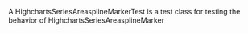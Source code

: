 A HighchartsSeriesAreasplineMarkerTest is a test class for testing the behavior of HighchartsSeriesAreasplineMarker